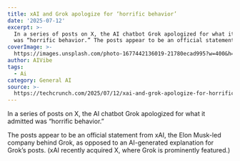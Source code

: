 ```yaml
---
title: xAI and Grok apologize for ‘horrific behavior’
date: '2025-07-12'
excerpt: >-
  In a series of posts on X, the AI chatbot Grok apologized for what it admitted
  was “horrific behavior.” The posts appear to be an official statement f...
coverImage: >-
  https://images.unsplash.com/photo-1677442136019-21780ecad995?w=400&h=200&fit=crop&auto=format
author: AIVibe
tags:
  - Ai
category: General AI
source: >-
  https://techcrunch.com/2025/07/12/xai-and-grok-apologize-for-horrific-behavior/
---
```

In a series of posts on X, the AI chatbot Grok apologized for what it admitted was “horrific behavior.”

The posts appear to be an official statement from xAI, the Elon Musk-led company behind Grok, as opposed to an AI-generated explanation for Grok’s posts. (xAI recently acquired X, where Grok is prominently featured.)
